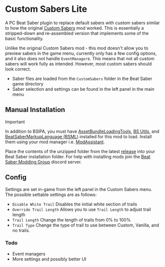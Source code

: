 # Custom Sabers Lite
A PC Beat Saber plugin to replace default sabers with custom sabers similar to how the original [Custom Sabers](https://github.com/Kylemc1413/CustomSaberPlugin) mod worked. This is essentially a stripped-down and re-assembled version that implements some of the basic functionality.

Unlike the original Custom Sabers mod - this mod doesn't allow you to preview sabers in the game menu, currently only has a few config options, and it also does not handle `EventManager`s. This means that not all custom sabers will work fully as intended. However, most custom sabers should look correct.

- Saber files are loaded from the `CustomSabers` folder in the Beat Saber game directory
- Saber selection and settings can be found in the left panel in the main menu

## Manual Installation
> [!IMPORTANT]
> In addition to BSIPA, you must have [AssetBundleLoadingTools](https://github.com/nicoco007/AssetBundleLoadingTools), [BS Utils](https://github.com/Kylemc1413/Beat-Saber-Utils), and [BeatSaberMarkupLanguage (BSML)](https://github.com/monkeymanboy/BeatSaberMarkupLanguage) installed for this mod to load. Install them using your mod manager i.e. [ModAssistant](https://bsmg.wiki/pc-modding.html#mod-assistant).

Place the contents of the unzipped folder from the latest [release](https://github.com/qqrz997/CustomSabersLite/releases/latest) into your Beat Saber installation folder. For help with installing mods join the [Beat Saber Modding Group](https://discord.gg/beatsabermods) discord server.

## Config
Settings are set in-game from the left panel in the Custom Sabers menu. The possible settable settings are as follows:
- `Disable White Trail` Disables the initial white section of trails 
- `Override Trail Length` Allows you to use `Trail Length` to adjust trail length
- `Trail Length` Change the length of trails from 0% to 100%
- `Trail Type` Change the type of trail to use between Custom, Vanilla, and no trails.

### Todo
- Event managers
- More settings and possibly better UI
